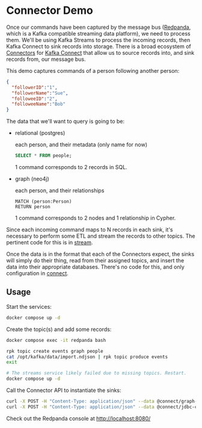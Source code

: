 # Connector Demo

Once our commands have been captured by the message bus ([Redpanda](https://redpanda.com/), which is a Kafka compatible streaming data platform), we need to process them. We'll be using Kafka Streams to process the incoming records, then Kafka Connect to sink records into storage. There is a broad ecosystem of [Connectors](https://docs.confluent.io/platform/current/connect/kafka_connectors.html) for [Kafka Connect](https://docs.confluent.io/platform/current/connect/index.html) that allow us to source records into, and sink records from, our message bus.

This demo captures commands of a person following another person:

```json
{
  "followerID":"1",
  "followerName":"Sue",
  "followeeID":"2",
  "followeeName":"Bob"
}
```

The data that we'll want to query is going to be:

- relational (postgres)

  each person, and their metadata (only name for now)

  ```sql
  SELECT * FROM people;
  ```

  1 command corresponds to 2 records in SQL.
  
- graph (neo4j)

  each person, and their relationships

   ```cql
   MATCH (person:Person)
   RETURN person
   ```
   
   1 command corresponds to 2 nodes and 1 relationship in Cypher.

Since each incoming command maps to N records in each sink, it's necessary to perform some ETL and stream the records to other topics. The pertinent code for this is in [stream](./stream). 

Once the data is in the format that each of the Connectors expect, the sinks will simply do their thing, read from their assigned topics, and insert the data into their appropriate databases. There's no code for this, and only configuration in [connect](./connect).

## Usage

Start the services:

```sh
docker compose up -d
```

Create the topic(s) and add some records:

```sh
docker compose exec -it redpanda bash

rpk topic create events graph people
cat /opt/kafka/data/import.ndjson | rpk topic produce events
exit

# The streams service likely failed due to missing topics. Restart.
docker compose up -d
```

Call the Connector API to instantiate the sinks:

```sh
curl -X POST -H "Content-Type: application/json" --data @connect/graph-connector.json http://localhost:8083/connectors
curl -X POST -H "Content-Type: application/json" --data @connect/jdbc-connector.json http://localhost:8083/connectors
```

Check out the Redpanda console at <http://localhost:8080/>
